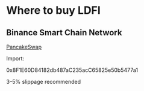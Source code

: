 # Where to buy LDFI

## Binance Smart Chain Network

[PancakeSwap](https://pancakeswap.finance)  
  
Import:   
  
0x8F1E60D84182db487aC235acC65825e50b5477a1  
  
3–5% slippage recommended

